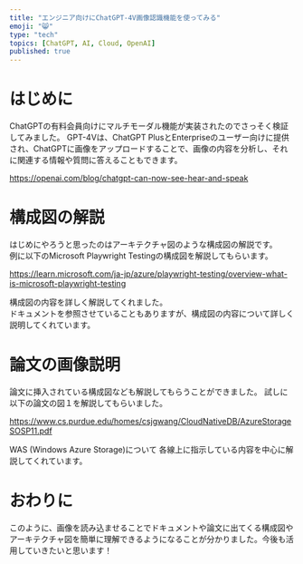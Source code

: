 ```yaml
---
title: "エンジニア向けにChatGPT-4V画像認識機能を使ってみる"
emoji: "😸"
type: "tech"
topics: [ChatGPT, AI, Cloud, OpenAI]
published: true
---
```

# はじめに
ChatGPTの有料会員向けにマルチモーダル機能が実装されたのでさっそく検証してみました。
GPT-4Vは、ChatGPT PlusとEnterpriseのユーザー向けに提供され、ChatGPTに画像をアップロードすることで、画像の内容を分析し、それに関連する情報や質問に答えることもできます。

https://openai.com/blog/chatgpt-can-now-see-hear-and-speak

# 構成図の解説
はじめにやろうと思ったのはアーキテクチャ図のような構成図の解説です。  
例に以下のMicrosoft Playwright Testingの構成図を解説してもらいます。

https://learn.microsoft.com/ja-jp/azure/playwright-testing/overview-what-is-microsoft-playwright-testing


構成図の内容を詳しく解説してくれました。  
ドキュメントを参照させていることもありますが、構成図の内容について詳しく説明してくれています。

# 論文の画像説明
論文に挿入されている構成図なども解説してもらうことができました。
試しに以下の論文の図１を解説してもらいました。

https://www.cs.purdue.edu/homes/csjgwang/CloudNativeDB/AzureStorageSOSP11.pdf


WAS (Windows Azure Storage)について
各線上に指示している内容を中心に解説してくれています。


# おわりに
このように、画像を読み込ませることでドキュメントや論文に出てくる構成図やアーキテクチャ図を簡単に理解できるようになることが分かりました。今後も活用していきたいと思います！